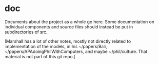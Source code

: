doc
====

Documents about the project as a whole go here.  Some documentation on
individual components and source files should instead be put in
subdirectories of src.

(Marshall has a lot of other notes, mostly not directly related to
implementation of the models, in his ~/papers/Bali,
~/papers/APAdoingPhilWithComputers, and maybe ~/phil/culture.  That
material is not part of this git repo.)
